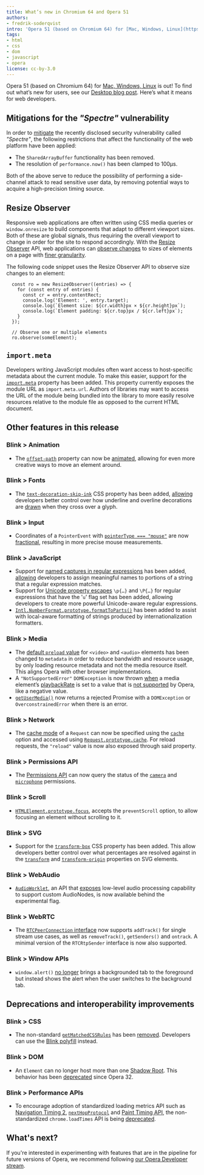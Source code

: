 ```yaml
---
title: What’s new in Chromium 64 and Opera 51
authors:
- fredrik-soderqvist
intro: 'Opera 51 (based on Chromium 64) for [Mac, Windows, Linux](https://www.opera.com/computer) is out! To find out what’s new for users, see our [Desktop blog post](https://blogs.opera.com/desktop/2018/02/opera-51/). Here’s what it means for web developers.'
tags:
- html
- css
- dom
- javascript
- opera
license: cc-by-3.0
---
```


Opera 51 (based on Chromium 64) for [Mac, Windows, Linux](https://www.opera.com/computer) is out! To
find out what’s new for users, see our [Desktop blog post](https://blogs.opera.com/desktop/2018/02/opera-51/).
Here’s what it means for web developers.


## Mitigations for the *"Spectre"* vulnerability

In order to [mitigate](http://blogs.opera.com/security/2018/01/opera-mitigates-critical-cpu-vulnerabilities/) the
recently disclosed security vulnerability called *"Spectre"*, the following restrictions that affect the functionality
of the web platform have been applied:

* The `SharedArrayBuffer` functionality has been removed.
* The resolution of `performance.now()` has been clamped to 100μs.

Both of the above serve to reduce the possibility of performing a side-channel attack to read sensitive user data, by
removing potential ways to acquire a high-precision timing source.

## Resize Observer

Responsive web applications are often written using CSS media queries or `window.onresize` to build components that
adapt to different viewport sizes. Both of these are global signals, thus requiring the overall viewport to change in
order for the site to respond accordingly. With the [Resize Observer](https://wicg.github.io/ResizeObserver/) API, web
applications can [observe changes](https://googlechrome.github.io/samples/resizeobserver/) to sizes of elements on a
page with [finer granularity](https://developers.google.com/web/updates/2016/10/resizeobserver).

The following code snippet uses the Resize Observer API to observe size changes to an element:

      const ro = new ResizeObserver((entries) => {
        for (const entry of entries) {
          const cr = entry.contentRect;
          console.log('Element: ', entry.target);
          console.log(`Element size: ${cr.width}px × ${cr.height}px`);
          console.log(`Element padding: ${cr.top}px / ${cr.left}px`);
        }
      });

      // Observe one or multiple elements
      ro.observe(someElement);


## `import.meta`

Developers writing JavaScript modules often want access to host-specific metadata about the
current module. To make this easier, support for the [`import.meta`](https://github.com/tc39/proposal-import-meta) property has been added. This property currently exposes the module URL as `import.meta.url`. Authors of libraries may want to
access the URL of the module being bundled into the library to more easily resolve resources
relative to the module file as opposed to the current HTML document.


## Other features in this release

### Blink > Animation

* The [`offset-path`](https://drafts.fxtf.org/motion-1/#offset-path-property) property can now be
  [animated](http://codepen.io/ericwilligers/pen/PpqMqM), allowing for even more creative ways to move an element
  around.

### Blink > Fonts

* The [`text-decoration-skip-ink`](https://drafts.csswg.org/css-text-decor-4/#text-decoration-skip-ink-property) CSS
  property has been added, [allowing](https://codepen.io/anon/pen/GOadjL) developers better control over how underline
  and overline decorations are [drawn](https://drive.google.com/file/d/1lBI4_IqfEcZ2hvlJ1-3JSw8yxoLC0vGg/view?usp=sharing)
  when they cross over a glyph.

### Blink > Input

* Coordinates of a `PointerEvent` with [`pointerType === "mouse"`](https://drafts.csswg.org/cssom-view/#extensions-to-the-mouseevent-interface)
  are now [fractional](https://output.jsbin.com/quqoqe/4/quiet), resulting in more precise mouse measurements.

### Blink > JavaScript

* Support for [named captures in regular expressions](https://github.com/tc39/proposal-regexp-named-groups) has been
  added, [allowing](https://developers.google.com/web/updates/2017/07/upcoming-regexp-features#named_captures)
  developers to assign meaningful names to portions of a string that a regular expression matches.
* Support for [Unicode property escapes](https://developers.google.com/web/updates/2017/07/upcoming-regexp-features#unicode_property_escapes) `\p{…}`
  and `\P{…}` for regular expressions that have the '`u`' flag set has been added, allowing developers to create more
  powerful Unicode-aware regular expressions.
* [`Intl.NumberFormat.prototype.formatToParts()`](https://github.com/tc39/proposal-intl-formatToParts) has been added to
  assist with local-aware formatting of strings produced by internationalization formatters.

### Blink > Media

* The [default `preload` value](https://developers.google.com/web/updates/2017/12/chrome-63-64-media-updates#media-preload-defaults-metadata)
  for `<video>` and `<audio>` elements has been changed to `metadata` in order to reduce bandwidth and resource usage,
  by only loading resource metadata and not the media resource itself. This aligns Opera with other browser
  implementations.
* A `"NotSupportedError"` `DOMException` is now thrown [when](https://googlechrome.github.io/samples/media/playback-rate-exception)
  a media element&#8217;s [playbackRate](https://html.spec.whatwg.org/multipage/media.html#dom-media-playbackrate) is set to a value
  that is [not supported](https://developers.google.com/web/updates/2017/12/chrome-63-64-media-updates#unsupported-playbackRate-raises-exception)
  by Opera, like a negative value.
* [`getUserMedia()`](https://w3c.github.io/mediacapture-main/#dom-mediadevices-getusermedia()) now returns a rejected
  Promise with a `DOMException` or `OverconstrainedError` when there is an error.

### Blink > Network

* The [cache mode](https://fetch.spec.whatwg.org/#concept-request-cache-mode) of a `Request` can now be specified using
  the [`cache`](https://fetch.spec.whatwg.org/#dom-request-cache) option and accessed using
  [`Request.prototype.cache`](https://developer.mozilla.org/en-US/docs/Web/API/Request/cache). For reload requests, the
  `"reload"` value is now also exposed through said property.

### Blink > Permissions API

* The [Permissions API](https://w3c.github.io/permissions/) can now query the status of the
  [`camera`](https://w3c.github.io/permissions/#dom-permissionname-camera) and
  [`microphone`](https://w3c.github.io/permissions/#dom-permissionname-camera) permissions.

### Blink > Scroll

* [`HTMLElement.prototype.focus`](https://html.spec.whatwg.org/multipage/interaction.html#dom-focus), accepts the
  `preventScroll` option, to allow focusing an element without scrolling to it.

### Blink > SVG

* Support for the [`transform-box`](https://developer.mozilla.org/en-US/docs/Web/CSS/transform-box) CSS property has
  been added. This allow developers better control over what percentages are resolved against in the
  [`transform`](https://drafts.csswg.org/css-transforms/#transform-property) and
  [`transform-origin`](https://drafts.csswg.org/css-transforms/#transform-property) properties on SVG elements.

### Blink > WebAudio

* [`AudioWorklet`](https://webaudio.github.io/web-audio-api/#AudioWorklet), an API that
  [exposes](https://googlechromelabs.github.io/web-audio-samples/audio-worklet/) low-level audio processing capability
  to support custom AudioNodes, is now available behind the experimental flag.

### Blink > WebRTC

* The [`RTCPeerConnection` interface](https://w3c.github.io/webrtc-pc/#interface-definition) now supports `addTrack()`
  for single stream use cases, as well as `removeTrack()`, `getSenders()` and `ontrack`. A minimal version of the
  `RTCRtpSender` interface is now also supported.

### Blink > Window APIs

* `window.alert()` [no longer](https://groups.google.com/a/chromium.org/forum/#!msg/blink-dev/5ia5klTZjwA/9a1ncgkbBQAJ)
  brings a backgrounded tab to the foreground but instead shows the alert when the user switches to the background tab.


## Deprecations and interoperability improvements

### Blink > CSS

* The non-standard
  [`getMatchedCSSRules`](https://developer.apple.com/documentation/webkitjs/domwindow/1631923-getmatchedcssrules) has
  been [removed](https://groups.google.com/a/chromium.org/forum/#!msg/blink-dev/fd-QLCiLESQ/_mfowSsRR8oJ). Developers
  can use the [Blink polyfill](https://gist.github.com/darrnshn/addeabe2575177342cc6242e20ecadbd) instead.

### Blink > DOM

* An `Element` can no longer host more than one [Shadow Root](https://w3c.github.io/webcomponents/spec/shadow/). This
  behavior has been [deprecated](https://www.w3.org/wiki/Webapps/WebComponentsApril2015Meeting) since Opera 32.

### Blink > Performance APIs

* To encourage adoption of standardized loading metrics API such as [Navigation Timing 2](https://www.chromestatus.com/feature/5409443269312512),
  [`nextHopProtocol`](https://www.chromestatus.com/feature/5650461096935424) and [Paint Timing API](https://developers.google.com/web/updates/2017/07/nic60#paint),
  the non-standardized `chrome.loadTimes` API is being [deprecated](https://developers.google.com/web/updates/2017/12/chrome-loadtimes-deprecated).


## What's next?

If you're interested in experimenting with features that are in the
pipeline for future versions of Opera, we recommend following [our
Opera Developer stream](https://www.opera.com/developer).
